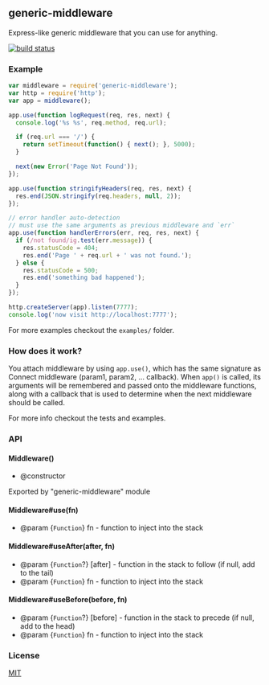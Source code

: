 ## generic-middleware

Express-like generic middleware that you can use for anything.

[![build status](https://secure.travis-ci.org/alessioalex/generic-middleware.png)](http://travis-ci.org/alessioalex/generic-middleware)

### Example

```js
var middleware = require('generic-middleware');
var http = require('http');
var app = middleware();

app.use(function logRequest(req, res, next) {
  console.log('%s %s', req.method, req.url);

  if (req.url === '/') {
    return setTimeout(function() { next(); }, 5000);
  }

  next(new Error('Page Not Found'));
});

app.use(function stringifyHeaders(req, res, next) {
  res.end(JSON.stringify(req.headers, null, 2));
});

// error handler auto-detection
// must use the same arguments as previous middleware and `err`
app.use(function handlerErrors(err, req, res, next) {
  if (/not found/ig.test(err.message)) {
    res.statusCode = 404;
    res.end('Page ' + req.url + ' was not found.');
  } else {
    res.statusCode = 500;
    res.end('something bad happened');
  }
});

http.createServer(app).listen(7777);
console.log('now visit http://localhost:7777');
```

For more examples checkout the `examples/` folder.

### How does it work?

You attach middleware by using `app.use()`, which has the same signature as Connect middleware (param1, param2, ... callback).
When `app()` is called, its arguments will be remembered and passed onto the middleware functions,
along with a callback that is used to determine when the next middleware should be called.

For more info checkout the tests and examples.


### API


#### Middleware()

- @constructor

Exported by "generic-middleware" module


#### Middleware#use(fn)

- @param {`Function`} fn - function to inject into the stack


#### Middleware#useAfter(after, fn)

- @param {`Function`?} [after] - function in the stack to follow (if null, add to the tail)
- @param {`Function`} fn - function to inject into the stack


#### Middleware#useBefore(before, fn)

- @param {`Function`?} [before] - function in the stack to precede (if null, add to the head)
- @param {`Function`} fn - function to inject into the stack


### License

[MIT](http://alessioalex.mit-license.org/)
